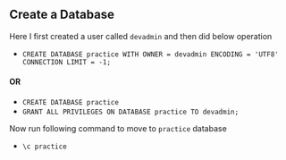 ## Create a Database

Here I first created a user called `devadmin` and then did below operation

* `CREATE DATABASE practice WITH OWNER = devadmin ENCODING = 'UTF8' CONNECTION LIMIT = -1;`

#### OR

* `CREATE DATABASE practice`
* `GRANT ALL PRIVILEGES ON DATABASE practice TO devadmin;`

Now run following command to move to `practice` database
* `\c practice`
